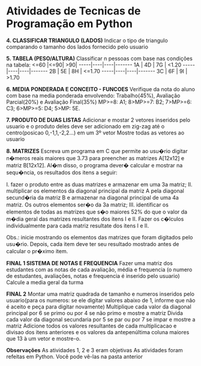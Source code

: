 # Atividades de Tecnicas de Programação em Python

**4. CLASSIFICAR TRIANGULO (LADOS)**
Indicar o tipo de triangulo comparando o tamanho dos lados fornecido pelo usuario

**5. TABELA (PESO/ALTURA)**
Classificar n pessoas com base nas condições na tabela:
<=60 |<=90| >90| 
-----|----|----|-------
  1A | 4D | 7G | <1.20 
-----|----|----|-------
  2B | 5E | 8H | <=1.70
-----|----|----|-------
  3C | 6F | 9I | >1.70 

**6. MEDIA PONDERADA E CONCEITO - FUNCOES**
Verifique da nota do aluno com base na media ponderada envolvendo: Trabalho(45%), Avaliação Parcial(20%) e Avaliação Final(35%)
MP>=8: A1; 8>MP>=7: B2; 7>MP>=6: C3; 6>MP>=5: D4; 5>MP: 5E.

**7. PRODUTO DE DUAS LISTAS**
Adicionar e mostar 2 vetores inseridos pelo usuario e o produto deles deve ser adicionado em zig-zag até o centro(posicao 0,-1,1,-2,2...) em um 3º vetor 
Mostre todas as vetores ao usuario

**8. MATRIZES**
Escreva um programa em C que permite ao usu�rio digitar n�meros reais maiores que 3.73 para preencher as matrizes A[12x12] e matriz B[12x12]. Al�m disso, o programa dever� calcular e mostrar na sequ�ncia, os resultados dos itens a seguir:

I. fazer o produto entre as duas matrizes e armazenar em uma 3a matriz;
II. multiplicar os elementos da diagonal principal da matriz A pela diagonal secund�ria da matriz B e armazenar na diagonal principal de uma 4a matriz. Os outros elementos ser�o da 3a matriz;
III. identificar os elementos de todas as matrizes que s�o maiores 52% do que o valor da m�dia geral das matrizes resultantes dos itens I e II. Fazer os c�lculos individualmente para cada matriz resultate dos itens I e II.

Obs.: inicie mostrando os elementos das matrizes que foram digitados pelo usu�rio. Depois, cada item deve ter seu resultado mostrado antes de calcular o pr�ximo item.

**FINAL 1 SISTEMA DE NOTAS E FREQUENCIA**
Fazer uma matriz dos estudantes com as notas de cada avaliação, média e frequencia (o numero de estudantes, avaliações, notas e frequencia é inserido pelo usuario)
Calcule a media geral da turma

**FINAL 2**
Montar uma matriz quadrada de tamanho e numeros inseridos pelo usuario(para os numeros: se ele digitar valores abaixo de 1, informe que não é aceito e peça para digitar novamente)
Multiplique cada valor da diagonal principal por 6 se primo ou por 4 se não primo e mostre a matriz
Divida cada valor da diagonal secundaria por 5 se par ou por 7 se impar e mostre a matriz
Adicione todos os valores resultantes de cada multiplicacao e divisao dos itens anteriores e os valores da antepenúltima coluna maiores que 13 à um vetor e mostre-o.

**Observações**
As atividades 1, 2 e 3 eram objetivas
As atividades foram refeitas em Python. Você pode vê-las na pasta anterior